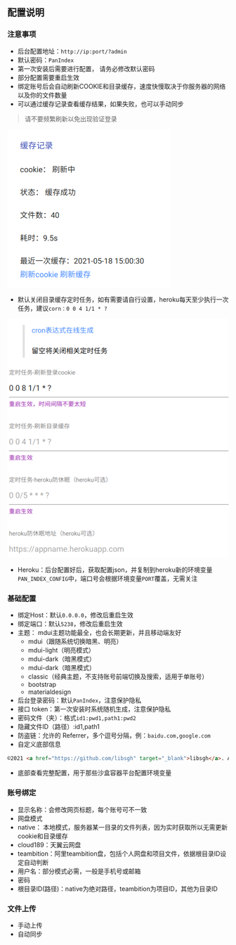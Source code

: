 ## 配置说明
### 注意事项
- 后台配置地址：`http://ip:port/?admin`
- 默认密码：`PanIndex`
- 第一次安装后需要进行配置， 请务必修改默认密码
- 部分配置需要重启生效
- 绑定账号后会自动刷新COOKIE和目录缓存，速度快慢取决于你服务器的网络以及你的文件数量
- 可以通过缓存记录查看缓存结果，如果失败，也可以手动同步
> 请不要频繁刷新以免出现验证登录
    
![](_images/cache-record.png)
- 默认关闭目录缓存定时任务，如有需要请自行设置，heroku每天至少执行一次任务，建议`corn：0 0 4 1/1 * ?`

![](_images/cron.png)

- Heroku：后台配置好后，获取配置json，并复制到heroku新的环境变量`PAN_INDEX_CONFIG`中，端口号会根据环境变量`PORT`覆盖，无需关注

### 基础配置
* 绑定Host：默认`0.0.0.0`，修改后重启生效
* 绑定端口：默认`5238`，修改后重启生效
* 主题： mdui主题功能最全，也会长期更新，并且移动端友好
  * mdui（跟随系统切换暗黑、明亮）
  * mdui-light（明亮模式）
  * mdui-dark（暗黑模式）
  * mdui-dark（暗黑模式）
  * classic（经典主题，不支持账号前端切换及搜索，适用于单账号）
  * bootstrap
  * materialdesign
* 后台登录密码：默认`PanIndex`，注意保护隐私
* 接口 token：第一次安装时系统随机生成，注意保护隐私
* 密码文件（夹）：格式`id1:pwd1,path1:pwd2`
* 隐藏文件ID（路径）:id1,path1
* 防盗链：允许的 Referrer，多个逗号分隔，例：`baidu.com,google.com`
* 自定义底部信息

```html
©2021 <a href="https://github.com/libsgh" target="_blank">libsgh</a>. All rights reserved.
```
* 底部查看完整配置，用于那些沙盒容器平台配置环境变量

### 账号绑定
* 显示名称：会修改网页标题，每个账号可不一致
* 网盘模式
 * native： 本地模式，服务器某一目录的文件列表，因为实时获取所以无需更新cookie和目录缓存
 * cloud189：天翼云网盘
 * teambition：阿里teambition盘，包括个人网盘和项目文件，依据根目录ID设定自动判断
* 用户名：部分模式必需，一般是手机号或邮箱
* 密码
* 根目录ID(路径)：native为绝对路径，teambition为项目ID，其他为目录ID

### 文件上传
* 手动上传
* 自动同步
